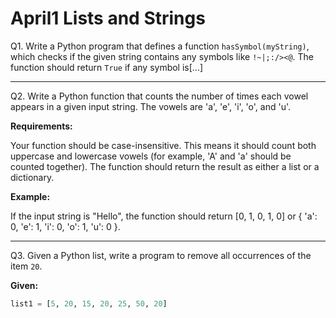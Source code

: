 # April1 Lists and Strings

Q1. Write a Python program that defines a function `hasSymbol(myString)`, which checks if the given string contains any symbols like `!~|;:/><@`. The function should return `True` if any symbol is[...]

---

Q2. Write a Python function that counts the number of times each vowel appears in a given input string. The vowels are 'a', 'e', 'i', 'o', and 'u'.

**Requirements:**

Your function should be case-insensitive. This means it should count both uppercase and lowercase vowels (for example, 'A' and 'a' should be counted together).
The function should return the result as either a list or a dictionary.

**Example:**

If the input string is "Hello", the function should return [0, 1, 0, 1, 0] or { 'a': 0, 'e': 1, 'i': 0, 'o': 1, 'u': 0 }.

--- 
Q3. Given a Python list, write a program to remove all occurrences of the item `20`.

**Given:**
```python
list1 = [5, 20, 15, 20, 25, 50, 20]
```
